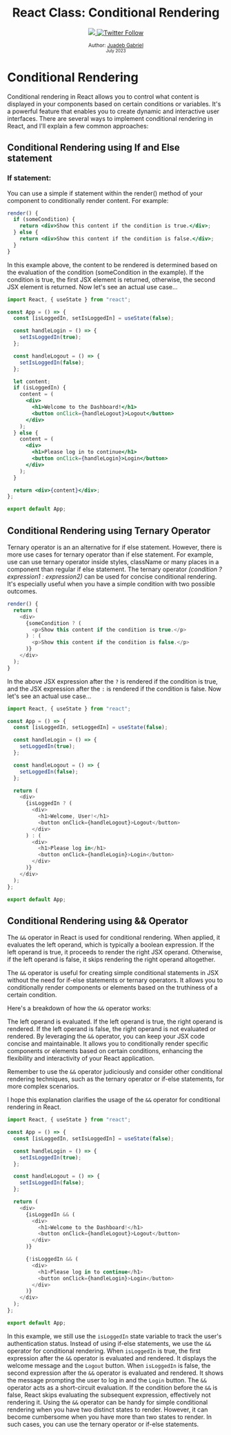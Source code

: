 <div align="center">
  <h1> React Class: Conditional Rendering</h1>
  <a class="header-badge" target="_blank" href="https://www.linkedin.com/in/juadebade/">
  <img src="https://img.shields.io/badge/style--5eba00.svg?label=LinkedIn&logo=linkedin&style=social">
  </a>
  <a class="header-badge" target="_blank" href="https://twitter.com/Juadeb1">
  <img alt="Twitter Follow" src="https://img.shields.io/twitter/follow/Juadeb1?style=social">
  </a>

<sub>Author:
<a href="https://www.linkedin.com/in/juadebade/" target="_blank">Juadeb Gabriel</a><br>
<small> July 2023</small>
</sub>

</div>

# Conditional Rendering

Conditional rendering in React allows you to control what content is displayed in your components based on certain conditions or variables. It's a powerful feature that enables you to create dynamic and interactive user interfaces. There are several ways to implement conditional rendering in React, and I'll explain a few common approaches:

## Conditional Rendering using If and Else statement

### If statement:

You can use a simple if statement within the render() method of your component to conditionally render content. For example:

```jsx
render() {
  if (someCondition) {
    return <div>Show this content if the condition is true.</div>;
  } else {
    return <div>Show this content if the condition is false.</div>;
  }
}
```

In this example above, the content to be rendered is determined based on the evaluation of the condition (someCondition in the example). If the condition is true, the first JSX element is returned, otherwise, the second JSX element is returned.
Now let's see an actual use case...

```jsx
import React, { useState } from "react";

const App = () => {
  const [isLoggedIn, setIsLoggedIn] = useState(false);

  const handleLogin = () => {
    setIsLoggedIn(true);
  };

  const handleLogout = () => {
    setIsLoggedIn(false);
  };

  let content;
  if (isLoggedIn) {
    content = (
      <div>
        <h1>Welcome to the Dashboard!</h1>
        <button onClick={handleLogout}>Logout</button>
      </div>
    );
  } else {
    content = (
      <div>
        <h1>Please log in to continue</h1>
        <button onClick={handleLogin}>Login</button>
      </div>
    );
  }

  return <div>{content}</div>;
};

export default App;
```

## Conditional Rendering using Ternary Operator

Ternary operator is an an alternative for if else statement. However, there is more use cases for ternary operator than if else statement. For example, use can use ternary operator inside styles, className or many places in a component than regular if else statement. The ternary operator _(condition ? expression1 : expression2)_ can be used for concise conditional rendering. It's especially useful when you have a simple condition with two possible outcomes.

```js
render() {
  return (
    <div>
      {someCondition ? (
        <p>Show this content if the condition is true.</p>
      ) : (
        <p>Show this content if the condition is false.</p>
      )}
    </div>
  );
}
```

In the above JSX expression after the `?` is rendered if the condition is true, and the JSX expression after the `:` is rendered if the condition is false.
Now let's see an actual use case...

```js
import React, { useState } from "react";

const App = () => {
  const [isLoggedIn, setLoggedIn] = useState(false);

  const handleLogin = () => {
    setLoggedIn(true);
  };

  const handleLogout = () => {
    setLoggedIn(false);
  };

  return (
    <div>
      {isLoggedIn ? (
        <div>
          <h1>Welcome, User!</h1>
          <button onClick={handleLogout}>Logout</button>
        </div>
      ) : (
        <div>
          <h1>Please log in</h1>
          <button onClick={handleLogin}>Login</button>
        </div>
      )}
    </div>
  );
};

export default App;
```

## Conditional Rendering using && Operator

The `&&` operator in React is used for conditional rendering. When applied, it evaluates the left operand, which is typically a boolean expression. If the left operand is true, it proceeds to render the right JSX operand. Otherwise, if the left operand is false, it skips rendering the right operand altogether.

The `&&` operator is useful for creating simple conditional statements in JSX without the need for if-else statements or ternary operators. It allows you to conditionally render components or elements based on the truthiness of a certain condition.

Here's a breakdown of how the `&&` operator works:

The left operand is evaluated.
If the left operand is true, the right operand is rendered.
If the left operand is false, the right operand is not evaluated or rendered.
By leveraging the `&&` operator, you can keep your JSX code concise and maintainable. It allows you to conditionally render specific components or elements based on certain conditions, enhancing the flexibility and interactivity of your React application.

Remember to use the `&&` operator judiciously and consider other conditional rendering techniques, such as the ternary operator or if-else statements, for more complex scenarios.

I hope this explanation clarifies the usage of the `&&` operator for conditional rendering in React.

```js
import React, { useState } from "react";

const App = () => {
  const [isLoggedIn, setIsLoggedIn] = useState(false);

  const handleLogin = () => {
    setIsLoggedIn(true);
  };

  const handleLogout = () => {
    setIsLoggedIn(false);
  };

  return (
    <div>
      {isLoggedIn && (
        <div>
          <h1>Welcome to the Dashboard!</h1>
          <button onClick={handleLogout}>Logout</button>
        </div>
      )}

      {!isLoggedIn && (
        <div>
          <h1>Please log in to continue</h1>
          <button onClick={handleLogin}>Login</button>
        </div>
      )}
    </div>
  );
};

export default App;
```

In this example, we still use the `isLoggedIn` state variable to track the user's authentication status. Instead of using if-else statements, we use the `&&` operator for conditional rendering. When `isLoggedIn` is true, the first expression after the `&&` operator is evaluated and rendered. It displays the welcome message and the `Logout` button. When `isLoggedIn` is false, the second expression after the `&&` operator is evaluated and rendered. It shows the message prompting the user to log in and the `Login` button. The `&&` operator acts as a short-circuit evaluation. If the condition before the `&&` is false, React skips evaluating the subsequent expression, effectively not rendering it. Using the `&&` operator can be handy for simple conditional rendering when you have two distinct states to render. However, it can become cumbersome when you have more than two states to render. In such cases, you can use the ternary operator or if-else statements.
